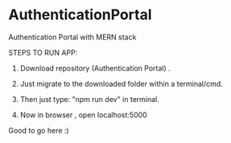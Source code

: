 # AuthenticationPortal
Authentication Portal with MERN stack

				
STEPS TO RUN APP:


1.	Download repository (Authentication Portal) .

2.	Just migrate to the downloaded folder within a terminal/cmd.

3.	Then just type: "npm run dev" in terminal.

4.	 Now in browser , open localhost:5000


Good to go here :)

